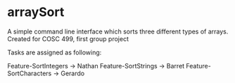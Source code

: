# arraySort
A simple command line interface which sorts three different types of arrays. Created for COSC 499, first group project

Tasks are assigned as following:

Feature-SortIntegers -> Nathan
Feature-SortStrings -> Barret 
Feature-SortCharacters -> Gerardo
